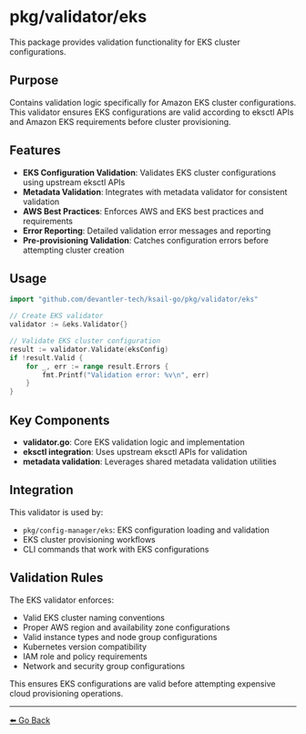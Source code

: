 # pkg/validator/eks

This package provides validation functionality for EKS cluster configurations.

## Purpose

Contains validation logic specifically for Amazon EKS cluster configurations. This validator ensures EKS configurations are valid according to eksctl APIs and Amazon EKS requirements before cluster provisioning.

## Features

- **EKS Configuration Validation**: Validates EKS cluster configurations using upstream eksctl APIs
- **Metadata Validation**: Integrates with metadata validator for consistent validation
- **AWS Best Practices**: Enforces AWS and EKS best practices and requirements
- **Error Reporting**: Detailed validation error messages and reporting
- **Pre-provisioning Validation**: Catches configuration errors before attempting cluster creation

## Usage

```go
import "github.com/devantler-tech/ksail-go/pkg/validator/eks"

// Create EKS validator
validator := &eks.Validator{}

// Validate EKS cluster configuration
result := validator.Validate(eksConfig)
if !result.Valid {
    for _, err := range result.Errors {
        fmt.Printf("Validation error: %v\n", err)
    }
}
```

## Key Components

- **validator.go**: Core EKS validation logic and implementation
- **eksctl integration**: Uses upstream eksctl APIs for validation
- **metadata validation**: Leverages shared metadata validation utilities

## Integration

This validator is used by:

- `pkg/config-manager/eks`: EKS configuration loading and validation
- EKS cluster provisioning workflows
- CLI commands that work with EKS configurations

## Validation Rules

The EKS validator enforces:

- Valid EKS cluster naming conventions
- Proper AWS region and availability zone configurations
- Valid instance types and node group configurations
- Kubernetes version compatibility
- IAM role and policy requirements
- Network and security group configurations

This ensures EKS configurations are valid before attempting expensive cloud provisioning operations.

---

[⬅️ Go Back](../../README.md)
